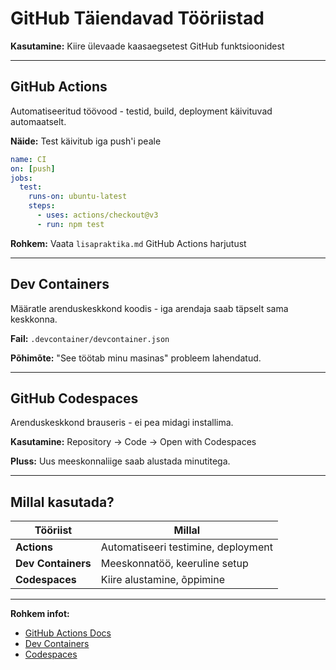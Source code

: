 # GitHub Täiendavad Tööriistad

**Kasutamine:** Kiire ülevaade kaasaegsetest GitHub funktsioonidest

---

## GitHub Actions

Automatiseeritud töövood - testid, build, deployment käivituvad automaatselt.

**Näide:** Test käivitub iga push'i peale

```yaml
name: CI
on: [push]
jobs:
  test:
    runs-on: ubuntu-latest
    steps:
      - uses: actions/checkout@v3
      - run: npm test
```

**Rohkem:** Vaata `lisapraktika.md` GitHub Actions harjutust

---

## Dev Containers

Määratle arenduskeskkond koodis - iga arendaja saab täpselt sama keskkonna.

**Fail:** `.devcontainer/devcontainer.json`

**Põhimõte:** "See töötab minu masinas" probleem lahendatud.

---

## GitHub Codespaces

Arenduskeskkond brauseris - ei pea midagi installima.

**Kasutamine:** Repository → Code → Open with Codespaces

**Pluss:** Uus meeskonnaliige saab alustada minutitega.

---

## Millal kasutada?

| Tööriist | Millal |
|----------|--------|
| **Actions** | Automatiseeri testimine, deployment |
| **Dev Containers** | Meeskonnatöö, keeruline setup |
| **Codespaces** | Kiire alustamine, õppimine |

---

**Rohkem infot:**
- [GitHub Actions Docs](https://docs.github.com/en/actions)
- [Dev Containers](https://code.visualstudio.com/docs/devcontainers/containers)
- [Codespaces](https://docs.github.com/en/codespaces)